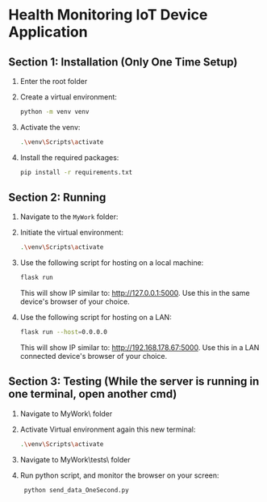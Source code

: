 # Health Monitoring IoT Device Application

## Section 1: Installation (Only One Time Setup)

1. Enter the root folder

2. Create a virtual environment:
    ```bash
    python -m venv venv
    ``` 

2. Activate the venv:
	```bash
    .\venv\Scripts\activate
    ```


3. Install the required packages:
    ```bash
    pip install -r requirements.txt
    ```

## Section 2: Running

1. Navigate to the `MyWork` folder:
   

2. Initiate the virtual environment:
    ```bash
    .\venv\Scripts\activate
    ```

3. Use the following script for hosting on a local machine:
    ```bash
    flask run
    ```
	This will show IP similar to: http://127.0.0.1:5000. Use this in the same device's browser of your choice.

4. Use the following script for hosting on a LAN:
    ```bash
    flask run --host=0.0.0.0
    ```
	This will show IP similar to: http://192.168.178.67:5000. Use this in a LAN connected device's browser of your choice.
	
## Section 3: Testing (While the server is running in one terminal, open another cmd)

1. Navigate to MyWork\ folder

2. Activate Virtual environment again this new terminal:
	
	```bash
    .\venv\Scripts\activate
    ```
3. Navigate to MyWork\tests\ folder

4. Run python script, and monitor the browser on your screen:
	```bash
	 python send_data_OneSecond.py
    ```
	
	